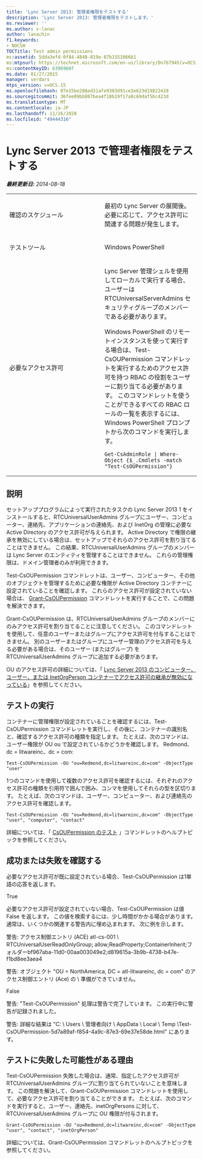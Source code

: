```yaml
---
title: 'Lync Server 2013: 管理者権限をテストする'
description: 'Lync Server 2013: 管理者権限をテストします。'
ms.reviewer: ''
ms.author: v-lanac
author: lanachin
f1.keywords:
- NOCSH
TOCTitle: Test admin permissions
ms:assetid: 5dda3efd-0f84-4848-819e-87b1551066b1
ms:mtpsurl: https://technet.microsoft.com/en-us/library/Dn767945(v=OCS.15)
ms:contentKeyID: 63969607
ms.date: 01/27/2015
manager: serdars
mtps_version: v=OCS.15
ms.openlocfilehash: 07e15be288ed31afe9303d91ce3e623d19822428
ms.sourcegitcommit: 36fee89bb887bea4f18b19f17a8c69daf5bc423d
ms.translationtype: MT
ms.contentlocale: ja-JP
ms.lasthandoff: 11/26/2020
ms.locfileid: "49444316"
---
```

# <a name="test-admin-permissions-in-lync-server-2013"></a>Lync Server 2013 で管理者権限をテストする

<div data-xmlns="http://www.w3.org/1999/xhtml">

<div class="topic" data-xmlns="http://www.w3.org/1999/xhtml" data-msxsl="urn:schemas-microsoft-com:xslt" data-cs="https://msdn.microsoft.com/">

<div data-asp="https://msdn2.microsoft.com/asp">



</div>

<div id="mainSection">

<div id="mainBody">

<span> </span>

_**最終更新日:** 2014-08-18_


<table>
<colgroup>
<col style="width: 50%" />
<col style="width: 50%" />
</colgroup>
<tbody>
<tr class="odd">
<td><p>確認のスケジュール</p></td>
<td><p>最初の Lync Server の展開後。 必要に応じて、アクセス許可に関連する問題が発生します。</p></td>
</tr>
<tr class="even">
<td><p>テストツール</p></td>
<td><p>Windows PowerShell</p></td>
</tr>
<tr class="odd">
<td><p>必要なアクセス許可</p></td>
<td><p>Lync Server 管理シェルを使用してローカルで実行する場合、ユーザーは RTCUniversalServerAdmins セキュリティグループのメンバーである必要があります。</p>
<p>Windows PowerShell のリモートインスタンスを使って実行する場合は、Test-CsOUPermission コマンドレットを実行するためのアクセス許可を持つ RBAC の役割をユーザーに割り当てる必要があります。 このコマンドレットを使うことができるすべての RBAC ロールの一覧を表示するには、Windows PowerShell プロンプトから次のコマンドを実行します。</p>
<pre><code>Get-CsAdminRole | Where-Object {$_.Cmdlets -match &quot;Test-CsOUPermission&quot;}</code></pre></td>
</tr>
</tbody>
</table>


<div>

## <a name="description"></a>説明

セットアッププログラムによって実行されたタスクの Lync Server 2013 1 をインストールすると、RTCUniversalUserAdmins グループにユーザー、コンピューター、連絡先、アプリケーションの連絡先、および InetOrg の管理に必要な Active Directory のアクセス許可が与えられます。 Active Directory で権限の継承を無効にしている場合は、セットアップでそれらのアクセス許可を割り当てることはできません。 この結果、RTCUniversalUserAdmins グループのメンバーは Lync Server のエンティティを管理することはできません。 これらの管理権限は、ドメイン管理者のみが利用できます。

Test-CsOUPermission コマンドレットは、ユーザー、コンピューター、その他のオブジェクトを管理するために必要な権限が Active Directory コンテナーに設定されていることを確認します。 これらのアクセス許可が設定されていない場合は、 [Grant-CsOUPermission](https://docs.microsoft.com/powershell/module/skype/Grant-CsOUPermission) コマンドレットを実行することで、この問題を解決できます。

Grant-CsOUPermission は、RTCUniversalUserAdmins グループのメンバーにのみアクセス許可を割り当てることに注意してください。 このコマンドレットを使用して、任意のユーザーまたはグループにアクセス許可を付与することはできません。 別のユーザーまたはグループにユーザー管理のアクセス許可を与える必要がある場合は、そのユーザー (またはグループ) を RTCUniversalUserAdmins グループに追加する必要があります。

OU のアクセス許可の詳細については、「 [Lync Server 2013 のコンピューター、ユーザー、または InetOrgPerson コンテナーでアクセス許可の継承が無効になっている](lync-server-2013-permissions-inheritance-is-disabled-on-computers-users-or-inetorgperson-containers.md)」を参照してください。

</div>

<div>

## <a name="running-the-test"></a>テストの実行

コンテナーに管理権限が設定されていることを確認するには、Test-CsOUPermission コマンドレットを実行し、その後に、コンテナーの識別名と、確認するアクセス許可の種類を指定します。 たとえば、次のコマンドは、ユーザー権限が OU ou で設定されているかどうかを確認します。 Redmond、dc = litwareinc、dc = com:

    Test-CsOUPermission -OU "ou=Redmond,dc=litwareinc,dc=com" -ObjectType "user"

1つのコマンドを使用して複数のアクセス許可を確認するには、それぞれのアクセス許可の種類を引用符で囲んで囲み、コンマを使用してそれらの型を区切ります。 たとえば、次のコマンドは、ユーザー、コンピューター、および連絡先のアクセス許可を確認します。

    Test-CsOUPermission -OU "ou=Redmond,dc=litwareinc,dc=com" -ObjectType "user", "computer", "contact"

詳細については、「 [CsOUPermission のテスト](https://docs.microsoft.com/powershell/module/skype/Test-CsOUPermission) 」コマンドレットのヘルプトピックを参照してください。

</div>

<div>

## <a name="determining-success-or-failure"></a>成功または失敗を確認する

必要なアクセス許可が既に設定されている場合、Test-CsOUPermission は1単語の応答を返します。

True

必要なアクセス許可が設定されていない場合、Test-CsOUPermission は値 False を返します。 この値を検索するには、少し時間がかかる場合があります。 通常は、いくつかの関連する警告内に埋め込まれます。 次に例を示します。

警告: アクセス制御エントリ (ACE) atl-cs-001 \\ RTCUniversalUserReadOnlyGroup; allow;ReadProperty;ContainerInherit;フォルダーbf967aba-11d0-00aa003049e2;d819615a-3b9b-4738-b47e-f1bd8ee3aea4

警告: オブジェクト "OU = NorthAmerica, DC = atl-litwareinc, dc = com" のアクセス制御エントリ (Ace) の \\ 準備ができていません。

False

警告: "Test-CsOUPermission" 処理は警告で完了しています。 この実行中に警告が記録されました。

警告: 詳細な結果は "C: \\ Users \\ 管理者向け \\ AppData \\ Local \\ Temp \\Test-CsOUPermission-5d7a89af-f854-4a9c-87e3-69e37e58de.html" にあります。

</div>

<div>

## <a name="reasons-why-the-test-might-have-failed"></a>テストに失敗した可能性がある理由

Test-CsOUPermission 失敗した場合は、通常、指定したアクセス許可が RTCUniversalUserAdmins グループに割り当てられていないことを意味します。 この問題を解決して、Grant-CsOUPermission コマンドレットを使用して、必要なアクセス許可を割り当てることができます。 たとえば、次のコマンドを実行すると、ユーザー、連絡先、inetOrgPersons に対して、RTCUniversalUserAdmins グループに OU 権限が付与されます。

    Grant-CsOUPermission -OU "ou=Redmond,dc=litwareinc,dc=com" -ObjectType "user", "contact", "inetOrgPerson"

詳細については、Grant-CsOUPermission コマンドレットのヘルプトピックを参照してください。

</div>

</div>

<span> </span>

</div>

</div>

</div>

